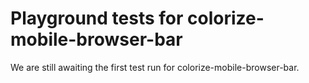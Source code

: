 # Playground tests for colorize-mobile-browser-bar
We are still awaiting the first test run for colorize-mobile-browser-bar.
